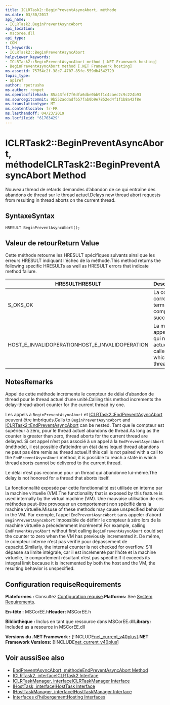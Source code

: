 ```yaml
---
title: ICLRTask2::BeginPreventAsyncAbort, méthode
ms.date: 03/30/2017
api_name:
- ICLRTask2.BeginPreventAsyncAbort
api_location:
- mscoree.dll
api_type:
- COM
f1_keywords:
- ICLRTask2::BeginPreventAsyncAbort
helpviewer_keywords:
- ICLRTask2::BeginPreventAsyncAbort method [.NET Framework hosting]
- BeginPreventAsyncAbort method [.NET Framework hosting]
ms.assetid: 75754c2f-38c7-4707-85fe-559db4542729
topic_type:
- apiref
author: rpetrusha
ms.author: ronpet
ms.openlocfilehash: 85a43fef7f6dfa6dbe0bb9f1c4caec2c9c224b93
ms.sourcegitcommit: 9b552addadfb57fab0b9e7852ed4f1f1b8a42f8e
ms.translationtype: MT
ms.contentlocale: fr-FR
ms.lasthandoff: 04/23/2019
ms.locfileid: "61763429"
---
```

# <a name="iclrtask2beginpreventasyncabort-method"></a><span data-ttu-id="4eb88-102">ICLRTask2::BeginPreventAsyncAbort, méthode</span><span class="sxs-lookup"><span data-stu-id="4eb88-102">ICLRTask2::BeginPreventAsyncAbort Method</span></span>
<span data-ttu-id="4eb88-103">Nouveau thread de retards demandes d’abandon de ce qui entraîne des abandons de thread sur le thread actuel.</span><span class="sxs-lookup"><span data-stu-id="4eb88-103">Delays new thread abort requests from resulting in thread aborts on the current thread.</span></span>  
  
## <a name="syntax"></a><span data-ttu-id="4eb88-104">Syntaxe</span><span class="sxs-lookup"><span data-stu-id="4eb88-104">Syntax</span></span>  
  
```  
HRESULT BeginPreventAsyncAbort();  
```  
  
## <a name="return-value"></a><span data-ttu-id="4eb88-105">Valeur de retour</span><span class="sxs-lookup"><span data-stu-id="4eb88-105">Return Value</span></span>  
 <span data-ttu-id="4eb88-106">Cette méthode retourne les HRESULT spécifiques suivants ainsi que les erreurs HRESULT indiquant l'échec de la méthode.</span><span class="sxs-lookup"><span data-stu-id="4eb88-106">This method returns the following specific HRESULTs as well as HRESULT errors that indicate method failure.</span></span>  
  
|<span data-ttu-id="4eb88-107">HRESULT</span><span class="sxs-lookup"><span data-stu-id="4eb88-107">HRESULT</span></span>|<span data-ttu-id="4eb88-108">Description</span><span class="sxs-lookup"><span data-stu-id="4eb88-108">Description</span></span>|  
|-------------|-----------------|  
|<span data-ttu-id="4eb88-109">S_OK</span><span class="sxs-lookup"><span data-stu-id="4eb88-109">S_OK</span></span>|<span data-ttu-id="4eb88-110">La commande s'est correctement terminée.</span><span class="sxs-lookup"><span data-stu-id="4eb88-110">The method completed successfully.</span></span>|  
|<span data-ttu-id="4eb88-111">HOST_E_INVALIDOPERATION</span><span class="sxs-lookup"><span data-stu-id="4eb88-111">HOST_E_INVALIDOPERATION</span></span>|<span data-ttu-id="4eb88-112">La méthode a été appelée sur un thread qui n’est pas le thread actuel.</span><span class="sxs-lookup"><span data-stu-id="4eb88-112">The method was called on a thread which is not the current thread.</span></span>|  
  
## <a name="remarks"></a><span data-ttu-id="4eb88-113">Notes</span><span class="sxs-lookup"><span data-stu-id="4eb88-113">Remarks</span></span>  
 <span data-ttu-id="4eb88-114">Appel de cette méthode incrémente le compteur de délai d’abandon de thread pour le thread actuel d’une unité.</span><span class="sxs-lookup"><span data-stu-id="4eb88-114">Calling this method increments the delay-thread-abort counter for the current thread by one.</span></span>  
  
 <span data-ttu-id="4eb88-115">Les appels à `BeginPreventAsyncAbort` et [ICLRTask2::EndPreventAsyncAbort](../../../../docs/framework/unmanaged-api/hosting/iclrtask2-endpreventasyncabort-method.md) peuvent être imbriqués.</span><span class="sxs-lookup"><span data-stu-id="4eb88-115">Calls to `BeginPreventAsyncAbort` and [ICLRTask2::EndPreventAsyncAbort](../../../../docs/framework/unmanaged-api/hosting/iclrtask2-endpreventasyncabort-method.md) can be nested.</span></span> <span data-ttu-id="4eb88-116">Tant que le compteur est supérieur à zéro, pour le thread actuel abandons de thread.</span><span class="sxs-lookup"><span data-stu-id="4eb88-116">As long as the counter is greater than zero, thread aborts for the current thread are delayed.</span></span> <span data-ttu-id="4eb88-117">Si cet appel n’est pas associé à un appel à la `EndPreventAsyncAbort` (méthode), il est possible d’atteindre un état dans lequel thread abandons ne peut pas être remis au thread actuel.</span><span class="sxs-lookup"><span data-stu-id="4eb88-117">If this call is not paired with a call to the `EndPreventAsyncAbort` method, it is possible to reach a state in which thread aborts cannot be delivered to the current thread.</span></span>  
  
 <span data-ttu-id="4eb88-118">Le délai n’est pas reconnue pour un thread qui abandonne lui-même.</span><span class="sxs-lookup"><span data-stu-id="4eb88-118">The delay is not honored for a thread that aborts itself.</span></span>  
  
 <span data-ttu-id="4eb88-119">La fonctionnalité exposée par cette fonctionnalité est utilisée en interne par la machine virtuelle (VM).</span><span class="sxs-lookup"><span data-stu-id="4eb88-119">The functionality that is exposed by this feature is used internally by the virtual machine (VM).</span></span> <span data-ttu-id="4eb88-120">Une mauvaise utilisation de ces méthodes peut-être provoquer un comportement non spécifié dans la machine virtuelle.</span><span class="sxs-lookup"><span data-stu-id="4eb88-120">Misuse of these methods may cause unspecified behavior in the VM.</span></span> <span data-ttu-id="4eb88-121">Par exemple, l’appel `EndPreventAsyncAbort` sans appeler d’abord `BeginPreventAsyncAbort` Impossible de définir le compteur à zéro lors de la machine virtuelle a précédemment incrémenté.</span><span class="sxs-lookup"><span data-stu-id="4eb88-121">For example, calling `EndPreventAsyncAbort` without first calling `BeginPreventAsyncAbort` could set the counter to zero when the VM has previously incremented it.</span></span> <span data-ttu-id="4eb88-122">De même, le compteur interne n’est pas vérifié pour dépassement de capacité.</span><span class="sxs-lookup"><span data-stu-id="4eb88-122">Similarly, the internal counter is not checked for overflow.</span></span> <span data-ttu-id="4eb88-123">S’il dépasse sa limite intégrale, car il est incrémenté par l’hôte et la machine virtuelle, le comportement résultant n’est pas spécifié.</span><span class="sxs-lookup"><span data-stu-id="4eb88-123">If it exceeds its integral limit because it is incremented by both the host and the VM, the resulting behavior is unspecified.</span></span>  
  
## <a name="requirements"></a><span data-ttu-id="4eb88-124">Configuration requise</span><span class="sxs-lookup"><span data-stu-id="4eb88-124">Requirements</span></span>  
 <span data-ttu-id="4eb88-125">**Plateformes :** Consultez [Configuration requise](../../../../docs/framework/get-started/system-requirements.md).</span><span class="sxs-lookup"><span data-stu-id="4eb88-125">**Platforms:** See [System Requirements](../../../../docs/framework/get-started/system-requirements.md).</span></span>  
  
 <span data-ttu-id="4eb88-126">**En-tête :** MSCorEE.h</span><span class="sxs-lookup"><span data-stu-id="4eb88-126">**Header:** MSCorEE.h</span></span>  
  
 <span data-ttu-id="4eb88-127">**Bibliothèque :** Inclus en tant que ressource dans MSCorEE.dll</span><span class="sxs-lookup"><span data-stu-id="4eb88-127">**Library:** Included as a resource in MSCorEE.dll</span></span>  
  
 <span data-ttu-id="4eb88-128">**Versions du .NET Framework :** [!INCLUDE[net_current_v40plus](../../../../includes/net-current-v40plus-md.md)]</span><span class="sxs-lookup"><span data-stu-id="4eb88-128">**.NET Framework Versions:** [!INCLUDE[net_current_v40plus](../../../../includes/net-current-v40plus-md.md)]</span></span>  
  
## <a name="see-also"></a><span data-ttu-id="4eb88-129">Voir aussi</span><span class="sxs-lookup"><span data-stu-id="4eb88-129">See also</span></span>

- [<span data-ttu-id="4eb88-130">EndPreventAsyncAbort, méthode</span><span class="sxs-lookup"><span data-stu-id="4eb88-130">EndPreventAsyncAbort Method</span></span>](../../../../docs/framework/unmanaged-api/hosting/iclrtask2-endpreventasyncabort-method.md)
- [<span data-ttu-id="4eb88-131">ICLRTask2, interface</span><span class="sxs-lookup"><span data-stu-id="4eb88-131">ICLRTask2 Interface</span></span>](../../../../docs/framework/unmanaged-api/hosting/iclrtask2-interface.md)
- [<span data-ttu-id="4eb88-132">ICLRTaskManager, interface</span><span class="sxs-lookup"><span data-stu-id="4eb88-132">ICLRTaskManager Interface</span></span>](../../../../docs/framework/unmanaged-api/hosting/iclrtaskmanager-interface.md)
- [<span data-ttu-id="4eb88-133">IHostTask, interface</span><span class="sxs-lookup"><span data-stu-id="4eb88-133">IHostTask Interface</span></span>](../../../../docs/framework/unmanaged-api/hosting/ihosttask-interface.md)
- [<span data-ttu-id="4eb88-134">IHostTaskManager, interface</span><span class="sxs-lookup"><span data-stu-id="4eb88-134">IHostTaskManager Interface</span></span>](../../../../docs/framework/unmanaged-api/hosting/ihosttaskmanager-interface.md)
- [<span data-ttu-id="4eb88-135">Interfaces d’hébergement</span><span class="sxs-lookup"><span data-stu-id="4eb88-135">Hosting Interfaces</span></span>](../../../../docs/framework/unmanaged-api/hosting/hosting-interfaces.md)
